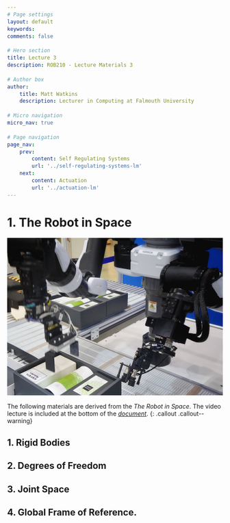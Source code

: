 ```yaml
---
# Page settings
layout: default
keywords:
comments: false

# Hero section
title: Lecture 3
description: ROB210 - Lecture Materials 3

# Author box
author:
    title: Matt Watkins
    description: Lecturer in Computing at Falmouth University

# Micro navigation
micro_nav: true
	
# Page navigation
page_nav:
    prev:
        content: Self Regulating Systems
        url: '../self-regulating-systems-lm'
    next:
        content: Actuation
        url: '../actuation-lm'
---
```


# 1. The Robot in Space
![Hero Banner Image](images/robot-arm.jpg)

The following materials are derived from the *The Robot in Space*. The video lecture is included at the bottom of the [*document*](#video-lecture).
{: .callout .callout--warning}

## 1. Rigid Bodies
## 2. Degrees of Freedom
## 3. Joint Space
## 4. Global Frame of Reference.

<!--stackedit_data:
eyJoaXN0b3J5IjpbLTQ4MDU1OTg4OCwtMTc2OTkxNzc3MiwxMj
AzMDMzMjEwLDQ3OTg5OTQzNCwyMDMzMzQ2MzYyLDE1MTM0Nzk5
NTRdfQ==
-->
